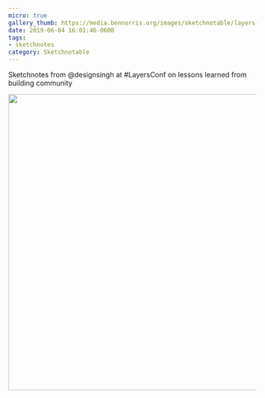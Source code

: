 ```yaml
---
micro: true
gallery_thumb: https://media.bennorris.org/images/sketchnotable/layers-2019/layers-2019-singh.jpg
date: 2019-06-04 16:01:46-0600
tags:
- sketchnotes
category: Sketchnotable
---
```


Sketchnotes from @designsingh at #LayersConf on lessons learned from building community

<img src="https://media.bennorris.org/images/sketchnotable/layers-2019/layers-2019-singh.jpg" width="600" height="600" alt="" />
